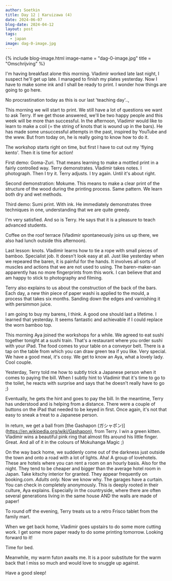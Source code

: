 ```yaml
---
author: Soetkin
title: Day 12 | Karuizawa (4)
date: 2024-06-07
blog-date: 2024-04-12
layout: post
tags:
  - japan
image: dag-0-image.jpg
---
```

{% include blog-image.html image-name = "dag-0-image.jpg"  title = "Omschrijving" %}

I'm having breakfast alone this morning.  Vladimir worked late last night, I suspect he'll get up late. I managed to finish my plates yesterday. Now I have to make some ink and I shall be ready to print. I wonder how things are going to go here.

No procrastination today as this is our last 'teaching day'..,

This morning we will start to print. We still have a lot of questions we want to ask Terry. If we get those answered, we'll be two happy people and this week will be more than successful. In the afternoon, Vladimir would like to learn to make a coil (= the string of knots that is wound up in the bars). He has made some unsuccessful attempts in the past, inspired by YouTube and the www. But from today on, he is really going to know how to do it.

The workshop starts right on time, but first I have to cut out my 'flying kento'. Then it is time for action!

First demo: Goma-Zuri. That means learning to make a mottled print in a fairly controlled way. Terry demonstrates. Vladimir takes notes. I photograph. Then I try it. Terry adjusts. I try again. Until it's about right.

Second demonstration: Mokume. This means to make a clear print of the structure of the wood during the printing process. Same pattern. We learn both dry and wet methods.

Third demo: Sumi print. With ink. He immediately demonstrates three techniques in one, understanding that we are quite greedy.

I'm very satisfied. And so is Terry. He says that it is a pleasure to teach advanced students.

Coffee on the roof terrace (Vladimir spontaneously joins us up there, we also had lunch outside this afternoon).

Last lesson: knots. Vladimir learns how to tie a rope with small pieces of bamboo. Specialist job. It doesn't look easy at all. Just like yesterday when we repeared the baren, it is painful for the hands. It involves all sorts of muscles and actions that we are not used to using. The baren-maker-san apparently has no more fingerprints from this work. I can believe that and am happy to stick to photography and filming.

Terry also explains to us about the construction of the back of the bars. Each day, a new thin piece of paper washi is applied to the mould, a process that takes six months. Sanding down the edges and varnishing it with persimmon juice.

I am going to buy my barens, I think. A good one should last a lifetime. I learned that yesterday. It seems fantastic and achievable if I could replace the worn bamboo top.

This morning Aya joined the workshops for a while. We agreed to eat sushi together tonight at a sushi train. That's a restaurant where you order sushi with your iPad. The food comes to your table on a conveyor belt. There is a tap on the table from which you can draw green tea if you like.  Very special. We have a good meal, it's cosy. We get to know an Aya, what a lovely lady. Cool couple.

Yesterday, Terry told me how to subtly trick a Japanese person when it comes to paying the bill. When I subtly hint to Vladimir that it's time to go to the toilet, he reacts with surprise and says that he doesn't really have to go ;)

Eventually, he gets the hint and goes to pay the bill. In the meantime, Terry has understood and is helping from a distance. There were a couple of buttons on the iPad that needed to be keyed in first. Once again, it's not that easy to sneak a treat to a Japanese person.

In return, we get a ball from [the Gashapon (ガシャポン)] (https://en.wikipedia.org/wiki/Gashapon), from Terry.  I win a green kitten. Vladimir wins a beautiful pink ring that almost fits around his little finger. Great. And all of it in the colours of Mokuhanga Magic ;)

On the way back home, we suddenly come out of the darkness just outside the town and onto a road with a lot of lights. Aha! A group of lovehotels. These are hotels where you can rent a room on an hourly basis. Also for the night. They tend to be cheaper and bigger than the average hotel room in Japan. Take kitschy interior for granted. They appear frequently on booking.com. _Adults only._ Now we know why. The garages have a curtain. You can check in completely anonymously. This is deeply rooted in their culture, Aya explains. Especially in the countryside, where there are often several generations living in the same house AND the walls are made of paper!

To round off the evening, Terry treats us to a retro Frisco tablet from the family mart.

When we get back home, Vladimir goes upstairs to do some more cutting work. I get some more paper ready to do some printing tomorrow. Looking forward to it!

Time for bed.

Meanwhile, my warm futon awaits me. It is a poor substitute for the warm back that I miss so much and would love to snuggle up against.

Have a good sleep!